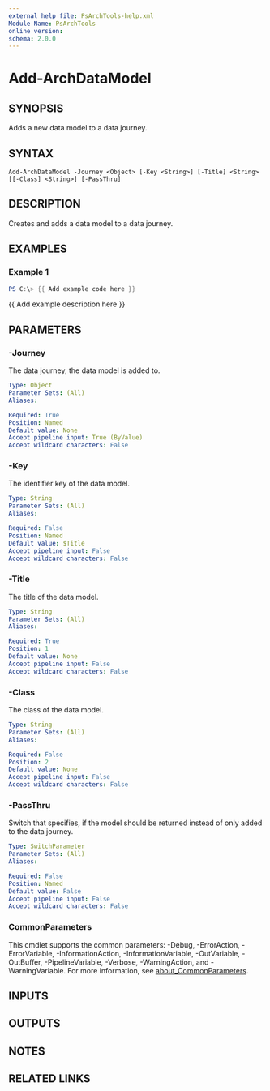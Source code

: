 ```yaml
---
external help file: PsArchTools-help.xml
Module Name: PsArchTools
online version:
schema: 2.0.0
---
```


# Add-ArchDataModel

## SYNOPSIS
Adds a new data model to a data journey.

## SYNTAX

```
Add-ArchDataModel -Journey <Object> [-Key <String>] [-Title] <String> [[-Class] <String>] [-PassThru]
```

## DESCRIPTION
Creates and adds a data model to a data journey.

## EXAMPLES

### Example 1
```powershell
PS C:\> {{ Add example code here }}
```

{{ Add example description here }}

## PARAMETERS

### -Journey
The data journey, the data model is added to.

```yaml
Type: Object
Parameter Sets: (All)
Aliases:

Required: True
Position: Named
Default value: None
Accept pipeline input: True (ByValue)
Accept wildcard characters: False
```

### -Key
The identifier key of the data model.

```yaml
Type: String
Parameter Sets: (All)
Aliases:

Required: False
Position: Named
Default value: $Title
Accept pipeline input: False
Accept wildcard characters: False
```

### -Title
The title of the data model.

```yaml
Type: String
Parameter Sets: (All)
Aliases:

Required: True
Position: 1
Default value: None
Accept pipeline input: False
Accept wildcard characters: False
```

### -Class
The class of the data model.

```yaml
Type: String
Parameter Sets: (All)
Aliases:

Required: False
Position: 2
Default value: None
Accept pipeline input: False
Accept wildcard characters: False
```

### -PassThru
Switch that specifies, if the model should be returned instead of only added to the data journey.

```yaml
Type: SwitchParameter
Parameter Sets: (All)
Aliases:

Required: False
Position: Named
Default value: False
Accept pipeline input: False
Accept wildcard characters: False
```

### CommonParameters
This cmdlet supports the common parameters: -Debug, -ErrorAction, -ErrorVariable, -InformationAction, -InformationVariable, -OutVariable, -OutBuffer, -PipelineVariable, -Verbose, -WarningAction, and -WarningVariable. For more information, see [about_CommonParameters](http://go.microsoft.com/fwlink/?LinkID=113216).

## INPUTS

## OUTPUTS

## NOTES

## RELATED LINKS
